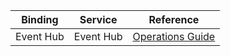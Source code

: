| Binding | Service | Reference |
|---|---|---|
| Event Hub | Event Hub | [Operations Guide](https://docs.microsoft.com/en-us/rest/api/eventhub/publisher-policy-operations) |